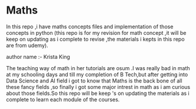 # Maths
In this repo ,i have maths concepts files and implementation of those concepts in python (this repo is for my revision for math concept ,it will be keep on updating as i complete to revise ,the materials i kepts in this repo are from udemy).

author name :- Krista King

The teaching way of math in her tutorials are osum .I was really bad in math at my schooling days and till my completion of B Tech,but after getting into Data Science and AI field i got to know  that Maths is the back bone of all these fancy fields ,so finally i got some major intrest in math as i am curious about those fields.So this repo will be keep 's on updating the materials as i complete to learn each module of the courses.
